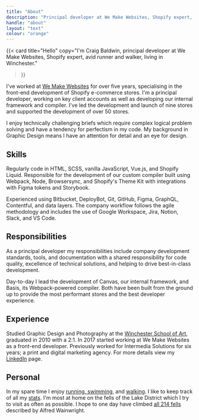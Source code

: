 ```yaml
---
title: "About"
description: "Principal developer at We Make Websites, Shopify expert, avid runner and walker, living in Winchester."
handle: "about"
layout: "text"
colour: "orange"
---
```


{{<
  card
  title="Hello"
  copy="I'm Craig Baldwin, principal developer at We Make Websites, Shopify expert, avid runner and walker, living in Winchester."
>}}

I've worked at [We Make Websites](https://wemakewebsites.com/) for over five years, specialising in the front-end development of Shopify e-commerce stores. I'm a principal developer, working on key client accounts as well as developing our internal framework and compiler. I've led the development and launch of nine stores and supported the development of over 50 stores.

<!-- Childsplay Clothing, UFC Store, TP Toys, SofaSofa, This Works, Sons, Autonative (Ford), Underalls, Direct Doors -->

I enjoy technically challenging briefs which require complex logical problem solving and have a tendency for perfectism in my code. My background in Graphic Design means I have an attention for detail and an eye for design.

## Skills
Regularly code in HTML, SCSS, vanilla JavaScript, Vue.js, and Shopify Liquid. Responsible for the development of our custom compiler built using Webpack, Node, Browsersync, and Shopify's Theme Kit with integrations with Figma tokens and Storybook.

Experienced using Bitbucket, DeployBot, Git, GitHub, Figma, GraphQL, Contentful, and data layers. The company workflow follows the agile methodology and includes the use of Google Workspace, Jira, Notion, Slack, and VS Code.

## Responsibilities

As a principal developer my responsibilities include company development standards, tools, and documentation with a shared responsibility for code quality, excellence of technical solutions, and helping to drive best-in-class development.

Day-to-day I lead the development of Canvas, our internal framework, and Basis, its Webpack-powered compiler. Both have been built from the ground up to provide the most performant stores and the best developer experience.

## Experience
Studied Graphic Design and Photography at the [Winchester School of Art](http://www.southampton.ac.uk/wsa/index.page), graduated in 2010 with a 2:1. In 2017 started working at We Make Websites as a front-end developer. Previously worked for Intermedia Solutions for six years; a print and digital marketing agency. For more details view my [LinkedIn](http://uk.linkedin.com/in/craigbaldwin/) page.

## Personal
In my spare time I enjoy [running, swimming](https://www.strava.com/athletes/craigbaldwin), and [walking](/stats/mountains). I like to keep track of all my [stats](/stats/distances). I'm most at home on the fells of the Lake District which I try to visit as often as possible. I hope to one day have climbed [all 214 fells](/stats/mountains) described by Alfred Wainwright.
